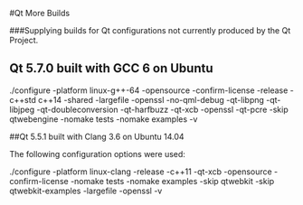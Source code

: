 #Qt More Builds

###Supplying builds for Qt configurations not currently produced by the Qt Project.

## Qt 5.7.0 built with GCC 6 on Ubuntu

./configure -platform linux-g++-64 -opensource -confirm-license -release -c++std c++14 -shared -largefile -openssl -no-qml-debug -qt-libpng -qt-libjpeg -qt-doubleconversion -qt-harfbuzz -qt-xcb -openssl -qt-pcre -skip qtwebengine -nomake tests -nomake examples -v

##Qt 5.5.1 built with Clang 3.6 on Ubuntu 14.04

The following configuration options were used:

./configure -platform linux-clang -release -c++11 -qt-xcb -opensource -confirm-license -nomake tests -nomake examples -skip qtwebkit -skip qtwebkit-examples -largefile -openssl -v
